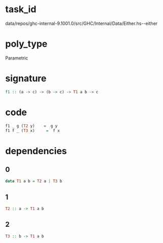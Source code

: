 
# task_id
data/repos/ghc-internal-9.1001.0/src/GHC/Internal/Data/Either.hs--either

# poly_type
Parametric

# signature
```haskell
f1 :: (a -> c) -> (b -> c) -> T1 a b -> c
```   

# code
```haskell
f1 _ g (T2 y)    =  g y
f1 f _ (T3 x)     =  f x
```

# dependencies

## 0
```haskell
data T1 a b = T2 a | T3 b
```
## 1
```haskell
T2 :: a -> T1 a b
```
## 2
```haskell
T3 :: b -> T1 a b
```